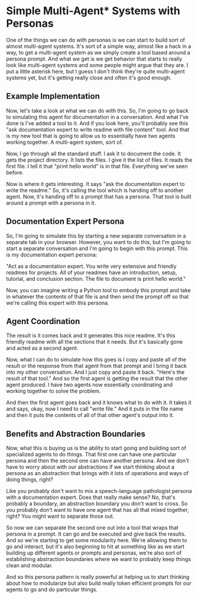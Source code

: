 # Simple Multi-Agent* Systems with Personas

One of the things we can do with personas is we can start to build sort of almost multi-agent systems. It's sort of a simple way, almost like a hack in a way, to get a multi-agent system as we simply create a tool based around a persona prompt. And what we get is we get behavior that starts to really look like multi-agent systems and some people might argue that they are. I put a little asterisk here, but I guess I don't think they're quite multi-agent systems yet, but it's getting really close and often it's good enough.

## Example Implementation

Now, let's take a look at what we can do with this. So, I'm going to go back to simulating this agent for documentation in a conversation. And what I've done is I've added a tool to it. And if you look here, you'll probably see this "ask documentation expert to write readme with file content" tool. And that is my new tool that is going to allow us to essentially have two agents working together. A multi-agent system, sort of.

Now, I go through all the standard stuff. I ask it to document the code. It gets the project directory. It lists the files. I give it the list of files. It reads the first file. I tell it that "print hello world" is in that file. Everything we've seen before.

Now is where it gets interesting. It says "ask the documentation expert to write the readme." So, it's calling the tool which is handing off to another agent. Now, it's handing off to a prompt that has a persona. That tool is built around a prompt with a persona in it.

## Documentation Expert Persona

So, I'm going to simulate this by starting a new separate conversation in a separate tab in your browser. However, you want to do this, but I'm going to start a separate conversation and I'm going to begin with this prompt. This is my documentation expert persona:

"Act as a documentation expert. You write very extensive and friendly readmes for projects. All of your readmes have an introduction, setup, tutorial, and conclusion section. The file to document is print hello world."

Now, you can imagine writing a Python tool to embody this prompt and take in whatever the contents of that file is and then send the prompt off so that we're calling this expert with this persona.

## Agent Coordination

The result is it comes back and it generates this nice readme. It's this friendly readme with all the sections that it needs. But it's basically gone and acted as a second agent.

Now, what I can do to simulate how this goes is I copy and paste all of the result or the response from that agent from that prompt and I bring it back into my other conversation. And I just copy and paste it back. "Here's the result of that tool." And so the first agent is getting the result that the other agent produced. I have two agents now essentially coordinating and working together to solve the problem.

And then the first agent goes back and it knows what to do with it. It takes it and says, okay, now I need to call "write file." And it puts in the file name and then it puts the contents of all of that other agent's output into it.

## Benefits and Abstraction Boundaries

Now, what this is buying us is the ability to start going and building sort of specialized agents to do things. That first one can have one particular persona and then the second one can have another persona. And we don't have to worry about with our abstractions if we start thinking about a persona as an abstraction that brings with it lots of operations and ways of doing things, right?

Like you probably don't want to mix a speech-language pathologist persona with a documentation expert. Does that really make sense? No, that's probably a boundary, an abstraction boundary you don't want to cross. So you probably don't want to have one agent that has all that mixed together, right? You might want to separate those out.

So now we can separate the second one out into a tool that wraps that persona in a prompt. It can go and be executed and give back the results. And so we're starting to get some modularity here. We're allowing them to go and interact, but it's also beginning to hit at something like as we start building up different agents or prompts and personas, we're also sort of establishing abstraction boundaries where we want to probably keep things clean and modular.

And so this persona pattern is really powerful at helping us to start thinking about how to modularize but also build really token efficient prompts for our agents to go and do particular things.
